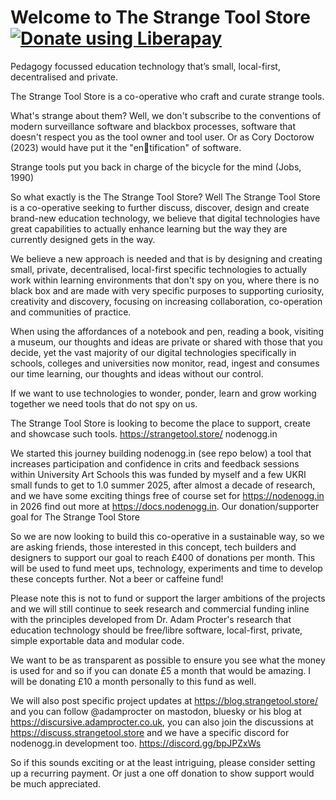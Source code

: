# Welcome to The Strange Tool Store <noscript><a href="https://liberapay.com/thestrangetoolstore/donate"><img alt="Donate using Liberapay" src="https://liberapay.com/assets/widgets/donate.svg"></a></noscript>

Pedagogy focussed education technology that’s small, local-first, decentralised and private.

The Strange Tool Store is a co-operative who craft and curate strange tools.

What's strange about them? Well, we don't subscribe to the conventions of modern surveillance software and blackbox processes, software that doesn't respect you as the tool owner and tool user. Or as Cory Doctorow (2023) would have put it the "en💩tification" of software.

Strange tools put you back in charge of the bicycle for the mind (Jobs, 1990)

So what exactly is the The Strange Tool Store? Well The Strange Tool Store is a co-operative seeking to further discuss, discover, design and create brand-new education technology, we believe that digital technologies have great capabilities to actually enhance learning but the way they are currently designed gets in the way.

We believe a new approach is needed and that is by designing and creating small, private, decentralised, local-first specific technologies to actually work within learning environments that don't spy on you, where there is no black box and are made with very specific purposes to supporting curiosity, creativity and discovery, focusing on increasing collaboration, co-operation and communities of practice.

When using the affordances of a notebook and pen, reading a book, visiting a museum, our thoughts and ideas are private or shared with those that you decide, yet the vast majority of our digital technologies specifically in schools, colleges and universities now monitor, read, ingest and consumes our time learning, our thoughts and ideas without our control.

If we want to use technologies to wonder, ponder, learn and grow working together we need tools that do not spy on us.

The Strange Tool Store is looking to become the place to support, create and showcase such tools. https://strangetool.store/
nodenogg.in

We started this journey building nodenogg.in (see repo below) a tool that increases participation and confidence in crits and feedback sessions within University Art Schools this was funded by myself and a few UKRI small funds to get to 1.0 summer 2025, after almost a decade of research, and we have some exciting things free of course set for https://nodenogg.in in 2026 find out more at https://docs.nodenogg.in.
Our donation/supporter goal for The Strange Tool Store

So we are now looking to build this co-operative in a sustainable way, so we are asking friends, those interested in this concept, tech builders and designers to support our goal to reach £400 of donations per month. This will be used to fund meet ups, technology, experiments and time to develop these concepts further. Not a beer or caffeine fund!

Please note this is not to fund or support the larger ambitions of the projects and we will still continue to seek research and commercial funding inline with the principles developed from Dr. Adam Procter's research that education technology should be free/libre software, local-first, private, simple exportable data and modular code.

We want to be as transparent as possible to ensure you see what the money is used for and so if you can donate £5 a month that would be amazing. I will be donating £10 a month personally to this fund as well.

We will also post specific project updates at https://blog.strangetool.store/ and you can follow @adamprocter on mastodon, bluesky or his blog at https://discursive.adamprocter.co.uk, you can also join the discussions at https://discuss.strangetool.store and we have a specific discord for nodenogg.in development too. https://discord.gg/bpJPZxWs

So if this sounds exciting or at the least intriguing, please consider setting up a recurring payment. Or just a one off donation to show support would be much appreciated.